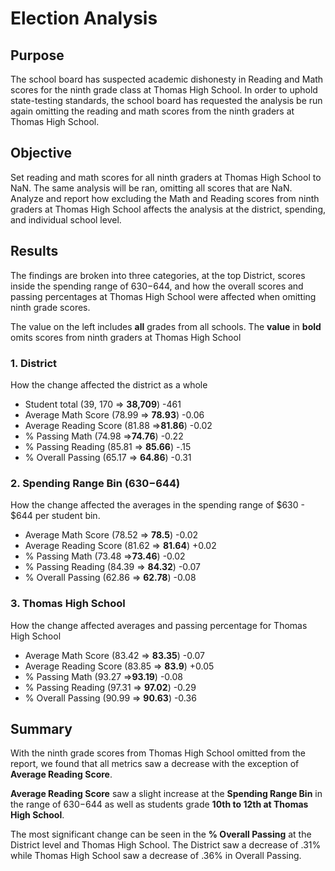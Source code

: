 # Election Analysis 

## Purpose 
The school board has suspected academic dishonesty in Reading and Math scores for the ninth grade class at Thomas High School. In order to uphold state-testing standards, the school board has requested the analysis be run again omitting the reading and math scores from the ninth graders at Thomas High School.

## Objective 
Set reading and math scores for all ninth graders at Thomas High School to NaN. The same analysis will be ran, omitting all scores that are NaN. Analyze and report how excluding the Math and Reading scores from ninth graders at Thomas High School affects the analysis at the district, spending, and individual school level.

## Results 
The findings are broken into three categories, at the top District, scores inside the spending range of $630-$644, and how the overall scores and passing percentages at Thomas High School were affected when omitting ninth grade scores.

The value on the left includes **all** grades from all schools.
The **value** in **bold** omits scores from ninth graders at Thomas High School

### 1. District
How the change affected the district as a whole
- Student total (39, 170 => **38,709**) -461
- Average Math Score (78.99 => **78.93**) -0.06
- Average Reading Score (81.88 =>**81.86**) -0.02
- % Passing Math (74.98 =>**74.76**) -0.22
- % Passing Reading (85.81 => **85.66**) -.15
- % Overall Passing (65.17 => **64.86**) -0.31
  
### 2. Spending Range Bin ($630-$644)
How the change affected the averages in the spending range of $630 - $644 per student bin.
  - Average Math Score (78.52 => **78.5**) -0.02
  - Average Reading Score (81.62 => **81.64**) +0.02
  - % Passing Math (73.48 =>**73.46**) -0.02
  - % Passing Reading (84.39 => **84.32**) -0.07
  - % Overall Passing (62.86 => **62.78**) -0.08
 

### 3. Thomas High School 
How the change affected averages and passing percentage for Thomas High School
- Average Math Score (83.42 => **83.35**)  -0.07
- Average Reading Score (83.85 => **83.9**)  +0.05
- % Passing Math (93.27 =>**93.19**)  -0.08
- % Passing Reading (97.31 => **97.02**)  -0.29
- % Overall Passing (90.99 => **90.63**) -0.36


## Summary 
With the ninth grade scores from Thomas High School omitted from the report, we found that all metrics saw a decrease with the exception of **Average Reading Score**. 

**Average Reading Score** saw a slight increase at the **Spending Range Bin** in the range of $630-$644 as well as students grade **10th to 12th at Thomas High School**.

The most significant change can be seen in the **% Overall Passing** at the District level and Thomas High School. The District saw a decrease of .31% while Thomas High School saw a decrease of .36% in Overall Passing.
